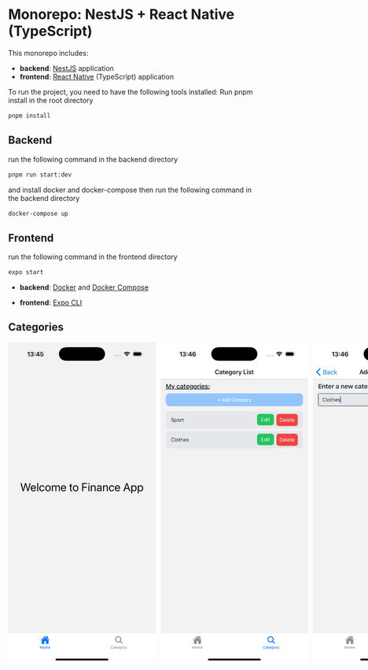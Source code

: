 # Monorepo: NestJS + React Native (TypeScript)

This monorepo includes:
- **backend**: [NestJS](https://docs.nestjs.com/) application
- **frontend**: [React Native](https://reactnative.dev/) (TypeScript) application

To run the project, you need to have the following tools installed:
Run pnpm install in the root directory
```bash
pnpm install
```
## Backend
run the following command in the backend directory
```bash
pnpm run start:dev
```
and install docker and docker-compose then run the following command in the backend directory
```bash
docker-compose up
```
## Frontend
run the following command in the frontend directory
```bash
expo start
```

- **backend**: [Docker](https://www.docker.com/) and [Docker Compose](https://docs.docker.com/compose/)



- **frontend**: [Expo CLI](https://docs.expo.dev/workflow/expo-cli/)


## Categories
<div style="display: flex; gap: 10px;">
  <img src="frontend/assets/images/app.png" alt="app.png" width="300"/>
  <img src="frontend/assets/images/app1.png" alt="app1.png" width="300"/>
  <img src="frontend/assets/images/app2.png" alt="app2.png" width="300"/>
</div>